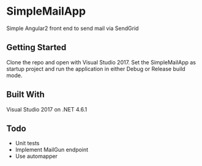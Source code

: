 # SimpleMailApp
Simple Angular2 front end to send mail via SendGrid

## Getting Started
Clone the repo and open with Visual Studio 2017. Set the SimpleMailApp as startup project
and run the application in either Debug or Release build mode.

## Built With
Visual Studio 2017 on .NET 4.6.1

## Todo
- Unit tests
- Implement MailGun endpoint
- Use automapper



